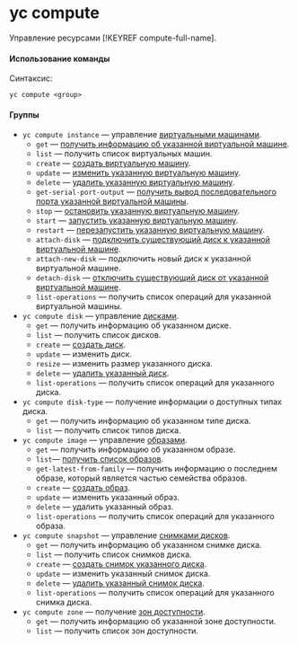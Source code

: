 # yc compute

Управление ресурсами [!KEYREF compute-full-name].

#### Использование команды

Синтаксис: 

`yc compute <group>`

#### Группы

- `yc compute instance` — управление [виртуальными машинами](../../../compute/concepts/vm.md).
    - `get` — [получить информацию об указанной виртуальной машине](../../../compute/operations/vm-info/get-info.md).
    - `list` — получить список виртуальных машин.
    - `create` — [создать виртуальную машину](../../../compute/operations/vm-create/create-linux-vm.md).
    - `update` — [изменить указанную виртуальную машину](../../../compute/operations/vm-control/vm-update.md).
    - `delete` — [удалить указанную виртуальную машину](../../../compute/operations/vm-control/vm-delete.md).
    - `get-serial-port-output` — [получить вывод последовательного порта указанной виртуальной машины](../../../compute/operations/vm-info/get-serial-port-output.md).
    - `stop` — [остановить указанную виртуальную машину](../../../compute/operations/vm-control/vm-stop-and-start.md#stop).
    - `start` — [запустить указанную виртуальную машину](../../../compute/operations/vm-control/vm-stop-and-start.md#start).
    - `restart` — [перезапустить указанную виртуальную машину](../../../compute/operations/vm-control/vm-stop-and-start.md#restart).
    - `attach-disk` — [подключить существующий диск к указанной виртуальной машине](../../../compute/operations/vm-control/vm-attach-disk.md).
    - `attach-new-disk` — подключить новый диск к указанной виртуальной машине.
    - `detach-disk` — [отключить существующий диск от указанной виртуальной машине](../../../compute/operations/vm-control/vm-detach-disk.md).
    - `list-operations` — получить список операций для указанной виртуальной машины.
- `yc compute disk` — управление [дисками](../../../compute/concepts/disk.md).
    - `get` — получить информацию об указанном диске.
    - `list` — получить список дисков.
    - `create` — [создать диск](../../../compute/operations/disk-create/empty.md).
    - `update` — изменить диск.
    - `resize` — изменить размер указанного диска.
    - `delete` — [удалить указанный диск](../../../compute/operations/disk-control/delete.md). 
    - `list-operations` — получить список операций для указанного диска. 
- `yc compute disk-type` — получение информации о доступных типах диска.
    - `get` —  получить информацию об указанном типе диска. 
    - `list` — получить список типов диска.
- `yc compute image` — управление [образами](../../../compute/concepts/images.md).
    - `get` — получить информацию об указанном образе.
    - `list`— [получить список образов](../../../compute/operations/images-with-pre-installed-software/get-list.md).
    - `get-latest-from-family` — получить информацию о последнем образе, который является частью семейства образов.
    - `create` — [создать образ](../../../compute/operations/image-create/upload.md#2.-sozdajte-obraz-v-compute-cloud).
    - `update` — изменить указанный образ.
    - `delete` — удалить указанный образ.
    - `list-operations` — получить список операций для указанного образа.
- `yc compute snapshot` — управление [снимками дисков](../../../compute/concepts/snapshot.md).
    - `get` — получить информацию об указанном снимке диска.
    - `list` — получить список снимков диска. 
    - `create` — [создать снимок указанного диска](../../../compute/operations/disk-control/create-snapshot.md).
    - `update` — изменить указанный снимок диска.
    - `delete` — [удалить указанный снимок диска](../../../compute/operations/snapshot-control/delete.md).
    - `list-operations` — получить список операций для указанного снимка диска. 
- `yc compute zone` — получение [зон доступности](../../../overview/concepts/geo-scope.md).
    - `get` — получить информацию об указанной зоне доступности.
    - `list` — получить список зон доступности.
 
